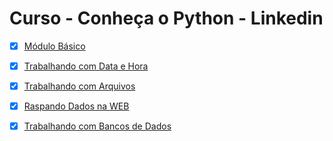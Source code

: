 # Curso - Conheça o Python - Linkedin

- [x] [Módulo Básico](https://github.com/igorgbr/curso_python_linkedin/tree/main/b%C3%A1sico)

- [x] [Trabalhando com Data e Hora](https://github.com/igorgbr/curso_python_linkedin/tree/main/data_e_hora)

- [x] [Trabalhando com Arquivos](https://github.com/igorgbr/curso_python_linkedin/tree/main/trabalhando_arquivos)

- [x] [Raspando Dados na WEB](https://github.com/igorgbr/curso_python_linkedin/tree/main/dados_web)

- [x] [Trabalhando com Bancos de Dados](https://github.com/igorgbr/curso_python_linkedin/tree/main/acesso_BD)
